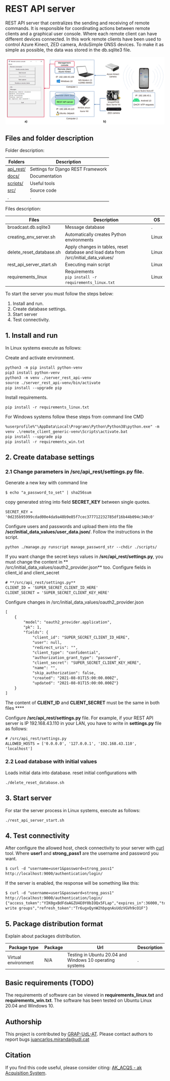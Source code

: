 # REST API server

REST API server that centralizes the sending and receiving of remote commands. It is responsible for coordinating
actions between remote clients and a graphical user console. Where each remote client can have different devices
connected. In this work remote clients have been used to control Azure Kinect, ZED camera, ArduSimple GNSS devices. To
make it as simple as possible, the data was stored in the db.sqlite3 file.

![REST_API_SERVER_PRESENTATION](https://github.com/GRAP-UdL-AT/ak_acquisition_system/blob/main/server_rest_api/docs/img/rest_api_server_presentation.png?raw=true)

## Files and folder description

Folder description:

| Folders                    | Description            |
|---------------------------|-------------------------|
| [api_rest/](https://github.com/GRAP-UdL-AT/ak_acquisition_system/tree/main/server_rest_api/api_rest) | Settings for Django REST Framework |
| [docs/](https://github.com/GRAP-UdL-AT/ak_acquisition_system/tree/main/server_rest_api/docs) | Documentation |
| [scripts/](https://github.com/GRAP-UdL-AT/ak_acquisition_system/tree/main/server_rest_api/scripts/) | Useful tools |
| [src/](https://github.com/GRAP-UdL-AT/ak_acquisition_system/tree/main/server_rest_api/src/) | Source code |
| . | . |

Files description:

| Files                    | Description              | OS |
|---------------------------|-------------------------|---|
| broadcast.db.sqlite3 | Message database | . |
| creating_env_server.sh | Automatically creates Python environments | Linux |
| delete_reset_database.sh | Apply changes in tables, reset database and load data from /src/initial_data_values/ | Linux |
| rest_api_server_start.sh | Executing main script | Linux |
| requirements_linux | Requirements <br>```pip install -r requirements_linux.txt``` | Linux |


To start the server you must follow the steps below:

1. Install and run.
2. Create database settings.
3. Start server
4. Test connectivity.

## 1. Install and run

In Linux systems execute as follows:

Create and activate environment.
```
python3 -m pip install python-venv
pip3 install python-venv
python3 -m venv ./server_rest_api-venv
source ./server_rest_api-venv/bin/activate
pip install --upgrade pip
```
Install requirements.
```
pip install -r requirements_linux.txt
```

For Windows systems follow these steps from command line CMD
```
%userprofile%"\AppData\Local\Programs\Python\Python38\python.exe" -m venv .\remote_client_generic-venv\Scripts\activate.bat
pip install --upgrade pip
pip install -r requirements_win.txt
```

## 2. Create database settings

### 2.1 Change parameters in **/src/api_rest/settings.py** file.

Generate a new key with command line

```
$ echo "a_password_to_set" | sha256sum
```

copy generated string into field **SECRET_KEY** between single quotes.

```
SECRET_KEY = '0d235b95999cdad00e4da9a48b9e85f7cec377712232785df16b44b094c340c0'
```

Configure users and passwords and upload them into the file **/scr/initial_data_values/user_data.json/**. Follow the
instructions in the script.

```
python ./manage.py runscript manage_password_str --chdir ./scripts/
```

If you want change the secret keys values in **/src/api_rest/settings.py**, you must change the content in **
/src/initial_data_values/oauth2_provider.json** too. Configure fields in client_id and client_secret

```
# **/src/api_rest/settings.py**
CLIENT_ID = 'SUPER_SECRET_CLIENT_ID_HERE'
CLIENT_SECRET = 'SUPER_SECRET_CLIENT_KEY_HERE'
```

Configure changes in /src/initial_data_values/oauth2_provider.json

```
[
    {
        "model": "oauth2_provider.application",
        "pk": 1,
        "fields": {
            "client_id": "SUPER_SECRET_CLIENT_ID_HERE",
            "user": null,
            "redirect_uris": "",
            "client_type": "confidential",
            "authorization_grant_type": "password",
            "client_secret": "SUPER_SECRET_CLIENT_KEY_HERE",
            "name": "",
            "skip_authorization": false,
            "created": "2021-08-01T15:00:00.000Z",
            "updated": "2021-08-01T15:00:00.000Z"}
    }
]
```

The content of **CLIENT_ID** and **CLIENT_SECRET** must be the same in both files ****

Configure **/src/api_rest/settings.py** file. For example, if your REST API server is IP 192.168.43.110 in your LAN, you
have to write in **settings.py** file as follows:

```
# /src/api_rest/settings.py 
ALLOWED_HOSTS = ['0.0.0.0', '127.0.0.1', '192.168.43.110', 'localhost']
```

### 2.2 Load database with initial values

Loads initial data into database. reset initial configurations with

```
./delete_reset_database.sh
```

## 3. Start server

For star the server process in Linux systems, execute as follows:

```
./rest_api_server_start.sh
```

## 4. Test connectivity

After configure the allowed host, check connectivity to your server with [curl](https://curl.se/) tool. Where **user1**
and **strong_pass1** are the username and password you want.

```
$ curl -d "username=user1&password=strong_pass1" http://localhost:9000/authentication/login/
```

If the server is enabled, the response will be something like this:

```
$ curl -d "username=user1&password=strong_pass1" http://localhost:9000/authentication/login/
{"access_token":"YIK0gxBdFdaAGZU4E0Y0bIOQx5FLap","expires_in":36000,"token_type":"Bearer","scope":"read write groups","refresh_token":"Tr6ugxQynW2hbpqnAsUdzVGVh9cO1F"}
```

## 5. Package distribution format

Explain about packages distribution.

| Package type | Package |  Url |  Description | 
|--------------|---------|------|------|
| Virtual environment          | N/A    | Testing in Ubuntu 20.04 and Windows 10 operating systems | . |

## Basic requirements (TODO)

The requirements of software can be viewed in **requirements_linux.txt** and **requirements_win.txt**. The software has
been tested on Ubuntu Linux 20.04 and Windows 10.

## Authorship

This project is contributed by [GRAP-UdL-AT](http://www.grap.udl.cat/en/index.html). Please contact authors to report
bugs juancarlos.miranda@udl.cat

## Citation

If you find this code useful, please consider citing:
[AK_ACQS - ak Acquisition System](https://github.com/GRAP-UdL-AT/ak_acquisition_system).

